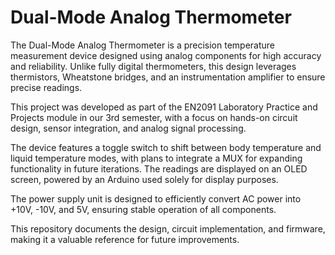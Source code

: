 # Dual-Mode Analog Thermometer

The Dual-Mode Analog Thermometer is a precision temperature measurement device designed using analog components for high accuracy and reliability. Unlike fully digital thermometers, this design leverages thermistors, Wheatstone bridges, and an instrumentation amplifier to ensure precise readings.

This project was developed as part of the EN2091 Laboratory Practice and Projects module in our 3rd semester, with a focus on hands-on circuit design, sensor integration, and analog signal processing.

The device features a toggle switch to shift between body temperature and liquid temperature modes, with plans to integrate a MUX for expanding functionality in future iterations. The readings are displayed on an OLED screen, powered by an Arduino used solely for display purposes.

The power supply unit is designed to efficiently convert AC power into +10V, -10V, and 5V, ensuring stable operation of all components.

This repository documents the design, circuit implementation, and firmware, making it a valuable reference for future improvements.
